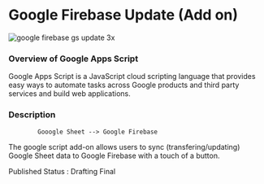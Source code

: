 # Google Firebase Update (Add on) 
![google firebase gs update 3x](https://cloud.githubusercontent.com/assets/19171147/25772495/43a5ffbc-323a-11e7-9714-0a0abcc1f99b.png)

### Overview of Google Apps Script
 
Google Apps Script is a JavaScript cloud scripting language that provides easy ways to automate tasks across Google products and third party services and build web applications.

### Description

            Gooogle Sheet --> Google Firebase

The google script add-on allows users to sync (transfering/updating) Google Sheet data to Google Firebase with a touch of a button. 


Published Status : Drafting Final



